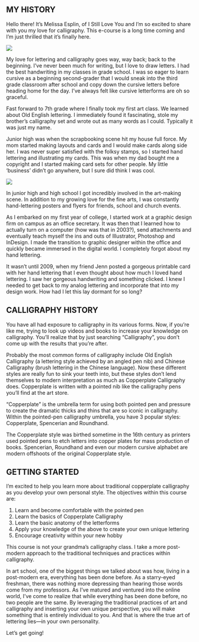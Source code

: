 ## MY HISTORY 

Hello there! It’s Melissa Esplin, of I Still Love You and I’m so excited to share with you my love for calligraphy. This e-course is a long time coming and I’m just thrilled that it’s finally here.

<img src="{{ 1-introduction-1.jpeg }}"/>
 
My love for lettering and calligraphy goes way, way back; back to the beginning. I’ve never been much for writing, but I love to draw letters. I had the best handwriting in my classes in grade school. I was so eager to learn cursive as a beginning second-grader that I would sneak into the third grade classroom after school and copy down the cursive letters before heading home for the day. I’ve always felt like cursive letterforms are oh so graceful.  

Fast forward to 7th grade where I finally took my first art class. We learned about Old English lettering. I immediately found it fascinating, stole my brother’s calligraphy set and wrote out as many words as I could. Typically it was just my name. 

Junior high was when the scrapbooking scene hit my house full force. My mom started making layouts and cards and I would make cards along side her. I was never super satisfied with the folksy stamps, so I started hand lettering and illustrating my cards. This was when my dad bought me a copyright and I started making card sets for other people. My little ‘business’ didn’t go anywhere, but I sure did think I was cool. 

<img src="{{ 1-introduction-2.jpeg }}"/> 

In junior high and high school I got incredibly involved in the art-making scene. In addition to my growing love for the fine arts, I was constantly hand-lettering posters and flyers for friends, school and church events. 

As I embarked on my first year of college, I started work at a graphic design firm on campus as an office secretary. It was then that I learned how to actually turn on a computer (how was that in 2003?), send attachments and eventually teach myself the ins and outs of Illustrator, Photoshop and InDesign. I made the transition to graphic designer within the office and quickly became immersed in the digital world. I completely forgot about my hand lettering. 

It wasn’t until 2009, when my friend Jenn posted a gorgeous printable card with her hand lettering that I even thought about how much I loved hand lettering. I saw her gorgeous handwriting and something clicked. I knew I needed to get back to my analog lettering and incorporate that into my design work. How had I let this lay dormant for so long?

## CALLIGRAPHY HISTORY

You have all had exposure to calligraphy in its various forms. Now, if you’re like me, trying to look up videos and books to increase your knowledge on calligraphy. You’ll realize that by just searching “Calligraphy”, you don’t come up with the results that you’re after. 

Probably the most common forms of calligraphy include Old English Calligraphy (a lettering style achieved by an angled pen nib) and Chinese Calligraphy (brush lettering in the Chinese language). Now these different styles are really fun to sink your teeth into, but these styles don’t lend themselves to modern interpretation as much as Copperplate Calligraphy does. Copperplate is written with a pointed nib like the calligraphy pens you’ll find at the art store.

“Copperplate” is the umbrella term for using both pointed pen and pressure to create the dramatic thicks and thins that are so iconic in calligraphy. Within the pointed-pen calligraphy umbrella, you have 3 popular styles: Copperplate, Spencerian and Roundhand. 

The Copperplate style was birthed sometime in the 16th century as printers used pointed pens to etch letters into copper plates for mass production of books. Spencerian, Roundhand and even our modern cursive alphabet are modern offshoots of the original Copperplate style. 
## GETTING STARTED

I’m excited to help you learn more about traditional copperplate calligraphy as you develop your own personal style. The objectives within this course are: 

1. Learn and become comfortable with the pointed pen
2. Learn the basics of Copperplate Calligraphy 
3. Learn the basic anatomy of the letterforms        
4. Apply your knowledge of the above to create your own unique lettering        
5. Encourage creativity within your new hobby        
    
This course is not your grandma’s calligraphy class. I take a more post-modern approach to the traditional techniques and practices within calligraphy. 

In art school, one of the biggest things we talked about was how, living in a post-modern era, everything has been done before. As a starry-eyed freshman, there was nothing more depressing than hearing those words come from my professors. As I’ve matured and ventured into the online world, I’ve come to realize that while everything has been done before, no two people are the same. By leveraging the traditional practices of art and calligraphy and inserting your own unique perspective, you will make something that is entirely individual to you. And that is where the true art of lettering lies—in your own personality.

Let’s get going!